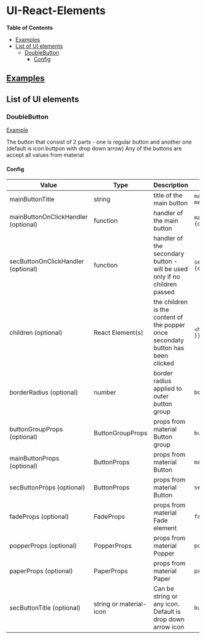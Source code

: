 # UI-React-Elements

**Table of Contents**

- [Examples](#-examples--https---dylcgithubio-ui-react-elements--)
- [List of UI elements](#list-of-ui-elements)
  - [DoubleButton](#doublebutton)
    - [Config](#config)

## [Examples](https://dylc.github.io/ui-react-elements/)

## List of UI elements

### DoubleButton

[Example](https://dylc.github.io/ui-react-elements/?path=/story/components-button--default)

The button that consist of 2 parts - one is regular button and another one (default is icon buttpon with drop down arrow)
Any of the buttons are accept all values from material

#### Config

| Value                               | Type                    | Description                                                                      | Example                                         | More                                                          |
| ----------------------------------- | ----------------------- | -------------------------------------------------------------------------------- | ----------------------------------------------- | ------------------------------------------------------------- |
| mainButtonTitle                     | string                  | title of the main button                                                         | `mainButtonTitle="Click me"`                    |                                                               |
| mainButtonOnClickHandler (optional) | function                | handler of the main button                                                       | `mainButtonOnClickHandler={onClickHandler}`     |                                                               |
| secButtonOnClickHandler (optional)  | function                | handler of the secondary button - will be used only if no children passed        | `secButtonOnClickHandler={onClickHandler}`      |                                                               |
| children (optional)                 | React Element(s)        | the children is the content of the popper once secondaty button has been clicked | `<h3 style={{ margin: 8 }}> Hello there </h3> ` | has any ts type                                               |
| borderRadius (optional)             | number                  | border radius applied to outer button group                                      | `borderRadius={12}`                             | default is 4                                                  |
| buttonGroupProps (optional)         | ButtonGroupProps        | props from material Button group                                                 | `buttonGroupProps={{}}`                         | [Button Group API](https://material-ui.com/api/button-group/) |
| mainButtonProps (optional)          | ButtonProps             | props from material Button                                                       | `mainButtonProps={{}}`                          | [Button API](https://material-ui.com/api/button/)             |
| secButtonProps (optional)           | ButtonProps             | props from material Button                                                       | `secButtonProps={{}}`                           | [Button API](https://material-ui.com/api/button/)             |
| fadeProps (optional)                | FadeProps               | props from material Fade element                                                 | `fadeProps={{}}`                                | [Fade API](https://material-ui.com/api/fade/)                 |
| popperProps (optional)              | PopperProps             | props from material Popper                                                       | `popperProps={{}}`                              | [Popper API](https://material-ui.com/api/popper/)             |
| paperProps (optional)               | PaperProps              | props from material Paper                                                        | `paperProps={{}}`                               | [Paper API](https://material-ui.com/api/paper/)               |
| secButtonTitle (optional)           | string or material-icon | Can be string or any icon. Default is drop down arrow icon                       | `buttonGroupProps={{}}`                         |                                                               |
